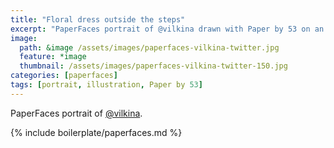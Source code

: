 ```yaml
---
title: "Floral dress outside the steps"
excerpt: "PaperFaces portrait of @vilkina drawn with Paper by 53 on an iPad."
image: 
  path: &image /assets/images/paperfaces-vilkina-twitter.jpg 
  feature: *image
  thumbnail: /assets/images/paperfaces-vilkina-twitter-150.jpg
categories: [paperfaces]
tags: [portrait, illustration, Paper by 53]
---
```


PaperFaces portrait of [@vilkina](https://twitter.com/vilkina).

{% include boilerplate/paperfaces.md %}
